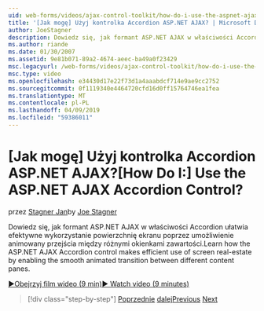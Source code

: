 ```yaml
---
uid: web-forms/videos/ajax-control-toolkit/how-do-i-use-the-aspnet-ajax-accordion-control
title: '[Jak mogę] Użyj kontrolka Accordion ASP.NET AJAX? | Microsoft Docs'
author: JoeStagner
description: Dowiedz się, jak formant ASP.NET AJAX w właściwości Accordion ułatwia efektywne wykorzystanie powierzchnię ekranu poprzez umożliwienie animowany przejścia między różnych p zawartości...
ms.author: riande
ms.date: 01/30/2007
ms.assetid: 9e81b071-89a2-4674-aeec-ba49a0f23429
msc.legacyurl: /web-forms/videos/ajax-control-toolkit/how-do-i-use-the-aspnet-ajax-accordion-control
msc.type: video
ms.openlocfilehash: e34430d17e22f73d1a4aaabdcf714e9ae9cc2752
ms.sourcegitcommit: 0f1119340e4464720cfd16d0ff15764746ea1fea
ms.translationtype: MT
ms.contentlocale: pl-PL
ms.lasthandoff: 04/09/2019
ms.locfileid: "59386011"
---
```

# <a name="how-do-i-use-the-aspnet-ajax-accordion-control"></a><span data-ttu-id="77e87-104">[Jak mogę] Użyj kontrolka Accordion ASP.NET AJAX?</span><span class="sxs-lookup"><span data-stu-id="77e87-104">[How Do I:] Use the ASP.NET AJAX Accordion Control?</span></span>

<span data-ttu-id="77e87-105">przez [Stagner Jan](https://github.com/JoeStagner)</span><span class="sxs-lookup"><span data-stu-id="77e87-105">by [Joe Stagner](https://github.com/JoeStagner)</span></span>

<span data-ttu-id="77e87-106">Dowiedz się, jak formant ASP.NET AJAX w właściwości Accordion ułatwia efektywne wykorzystanie powierzchnię ekranu poprzez umożliwienie animowany przejścia między różnymi okienkami zawartości.</span><span class="sxs-lookup"><span data-stu-id="77e87-106">Learn how the ASP.NET AJAX Accordion control makes efficient use of screen real-estate by enabling the smooth animated transition between different content panes.</span></span>

[<span data-ttu-id="77e87-107">&#9654;Obejrzyj film wideo (9 min)</span><span class="sxs-lookup"><span data-stu-id="77e87-107">&#9654; Watch video (9 minutes)</span></span>](https://channel9.msdn.com/Blogs/ASP-NET-Site-Videos/how-do-i-use-the-aspnet-ajax-accordion-control)

> [!div class="step-by-step"]
> <span data-ttu-id="77e87-108">[Poprzednie](how-do-i-use-the-aspnet-ajax-alwaysvisible-control-extender.md)
> [dalej](how-do-i-use-the-aspnet-ajax-collapsable-panel-extender.md)</span><span class="sxs-lookup"><span data-stu-id="77e87-108">[Previous](how-do-i-use-the-aspnet-ajax-alwaysvisible-control-extender.md)
[Next](how-do-i-use-the-aspnet-ajax-collapsable-panel-extender.md)</span></span>
